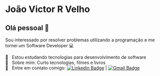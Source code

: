 
# João Victor R Velho

## Olá pessoal 👋
Sou interessado por resolver problemas utilizando a programação e
me tornei um Software Developer :computer:

 :rocket:  &nbsp; Estou estudando tecnologias para desenvolvimento de software
 <br/> 💬  &nbsp; Sobre mim: Curto tecnologias, filmes e livros
 <br/> :email: &nbsp; Entre em contato comigo: [![Linkedin Badge](https://img.shields.io/badge/-JoãoVictorVelho-blue?style=flat-square&logo=Linkedin&logoColor=white&link=https://www.linkedin.com/in/joaovrvelho/)](https://www.linkedin.com/in/joaovrvelho/)
| [![Gmail Badge](https://img.shields.io/badge/-joaovictor.rv39@gmail.com-c14438?style=flat-square&logo=Gmail&logoColor=white&link=mailto:joaovictor.rv39@gmail.com)](mailto:joaovictor.rv39@gmail.com)


<!--
**JoaoVelho/JoaoVelho** is a ✨ _special_ ✨ repository because its `README.md` (this file) appears on your GitHub profile.

Here are some ideas to get you started:

- 🔭 I’m currently working on ...
- 🌱 I’m currently learning ...
- 👯 I’m looking to collaborate on ...
- 🤔 I’m looking for help with ...
- 💬 Ask me about ...
- 📫 How to reach me: ...
- 😄 Pronouns: ...
- ⚡ Fun fact: ...
-->
